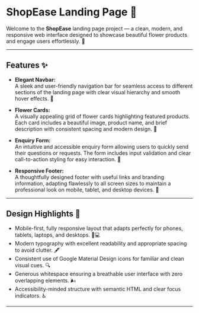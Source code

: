 

# ShopEase Landing Page 🌸

Welcome to the **ShopEase** landing page project — a clean, modern, and responsive web interface designed to showcase beautiful flower products and engage users effortlessly. 🌼

---

## Features ✨

- **Elegant Navbar:**  
  A sleek and user-friendly navigation bar for seamless access to different sections of the landing page with clear visual hierarchy and smooth hover effects. 🧭

- **Flower Cards:**  
  A visually appealing grid of flower cards highlighting featured products. Each card includes a beautiful image, product name, and brief description with consistent spacing and modern design. 🌺

- **Enquiry Form:**  
  An intuitive and accessible enquiry form allowing users to quickly send their questions or requests. The form includes input validation and clear call-to-action styling for easy interaction. 📩

- **Responsive Footer:**  
  A thoughtfully designed footer with useful links and branding information, adapting flawlessly to all screen sizes to maintain a professional look on mobile, tablet, and desktop devices. 📜

---

## Design Highlights 🎨

- Mobile-first, fully responsive layout that adapts perfectly for phones, tablets, laptops, and desktops. 📱💻  
- Modern typography with excellent readability and appropriate spacing to avoid clutter. 🖋️  
- Consistent use of Google Material Design icons for familiar and clean visual cues. 🔍  
- Generous whitespace ensuring a breathable user interface with zero overlapping elements. 🌬️  
- Accessibility-minded structure with semantic HTML and clear focus indicators. ♿

---

